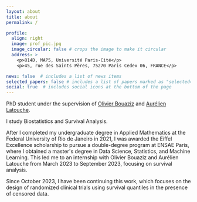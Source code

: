 ```yaml
---
layout: about
title: about
permalink: /

profile:
  align: right
  image: prof_pic.jpg
  image_circular: false # crops the image to make it circular
  address: >
    <p>814D, MAP5, Université Paris-Cité</p>
    <p>45, rue des Saints Pères, 75270 Paris Cedex 06, FRANCE</p>

news: false  # includes a list of news items
selected_papers: false # includes a list of papers marked as "selected={true}"
social: true  # includes social icons at the bottom of the page
---
```


PhD student under the supervision of [Olivier Bouaziz](https://obouaziz.github.io/) and [Aurélien Latouche](https://curie.fr/personne/aurelien-latouche).

I study Biostatistics and Survival Analysis.

After I completed my undergraduate degree in Applied Mathematics at the Federal University of Rio de Janeiro in 2021, I was awarded the Eiffel Excellence scholarship to pursue a double-degree program at ENSAE Paris, where I obtained a master's degree in Data Science, Statistics, and Machine Learning. This led me to an internship with Olivier Bouaziz and Aurélien Latouche from March 2023 to September 2023, focusing on survival analysis. 

Since October 2023, I have been continuing this work, which focuses on the design of randomized clinical trials using survival quantiles in the presence of censored data.




